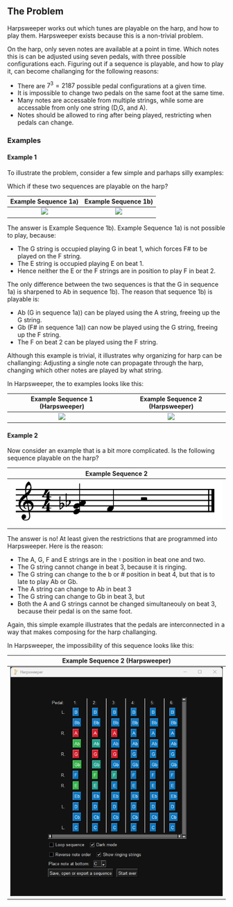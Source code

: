 ## The Problem

Harpsweeper works out which tunes are playable on the harp, and how to play them. 
Harpsweeper exists because this is a non-trivial problem. 

On the harp, only seven notes are available at a point in time. 
Which notes this is can be adjusted using seven pedals, with three possible configurations each. Figuring out if a sequence is 
playable, and how to play it, can become challanging for the following reasons: 
 - There are $7^3=2187$ possible pedal configurations at a given time.
 - It is impossible to change two pedals on the same foot at the same time.
 - Many notes are accessable from multiple strings, while some are accessable from only one string (D,G, and A).
 - Notes should be allowed to ring after being played, restricting when pedals can change. 

### Examples

#### Example 1

To illustrate the problem, consider a few simple and parhaps silly examples: 

Which if these two sequences are playable on the harp?

Example Sequence 1a)             |  Example Sequence 1b)
:-------------------------:|:-------------------------:
![](https://raw.githubusercontent.com/adamreir/harpsweeper/main/details/example_images/Example_sequence_1a.png)  | ![](https://raw.githubusercontent.com/adamreir/harpsweeper/main/details/example_images/Example_sequence_1b.png)

The answer is Example Sequence 1b). Example Sequence 1a) is not possible to play, because: 
 - The G string is occupied playing G in beat 1, which forces F# to be played on the F string.
 - The E string is occupied playing E on beat 1.
 - Hence neither the E or the F strings are in position to play F in beat 2.

The only difference between the two sequences is that the G in sequence 1a) is sharpened to Ab in sequence 1b). The reason that sequence 1b) is playable is:   
 - Ab (G in sequence 1a)) can be played using the A string, freeing up the G string.
 - Gb (F# in sequence 1a)) can now be played using the G string, freeing up the F string.
 - The F on beat 2 can be played using the F string.

Although this example is trivial, it illustrates why organizing for harp can be challanging: Adjusting a single note can propagate through the harp, changing which other notes are played by what string. 

In Harpsweeper, the to examples looks like this: 

Example Sequence 1 (Harpsweeper) |  Example Sequence 2 (Harpsweeper)
:-------------------------:|:-------------------------:
![](https://raw.githubusercontent.com/adamreir/harpsweeper/main/details/example_images/Example_sequence_1a_harpsweeper.png)  |  ![](https://raw.githubusercontent.com/adamreir/harpsweeper/main/details/example_images/Example_sequence_2b_harpsweeper.png)

#### Example 2

Now consider an example that is a bit more complicated. Is the following sequence playable on the harp? 

Example Sequence 2 |
:-------------------------:|
![](https://raw.githubusercontent.com/adamreir/harpsweeper/main/details/example_images/Example_sequence_2.png) |

The answer is no! At least given the restrictions that are programmed into Harpsweeper. Here is the reason: 
 - The A, G, F and E strings are in the ♮ position in beat one and two.
 - The G string cannot change in beat 3, because it is ringing.
 - The G string can change to the b or # position in beat 4, but that is to late to play Ab or Gb.
 - The A string can change to Ab in beat 3
 - The G string can change to Gb in beat 3, but
 - Both the A and G strings cannot be changed simultaneouly on beat 3, because their pedal is on the same foot.

Again, this simple example illustrates that the pedals are interconnected in a way that makes composing for the harp challanging. 

In Harpsweeper, the impossibility of this sequence looks like this: 

Example Sequence 2 (Harpsweeper) |
:-------------------------:|
![](https://raw.githubusercontent.com/adamreir/harpsweeper/main/details/example_images/Example_sequence_2_harpsweeper.png) |


